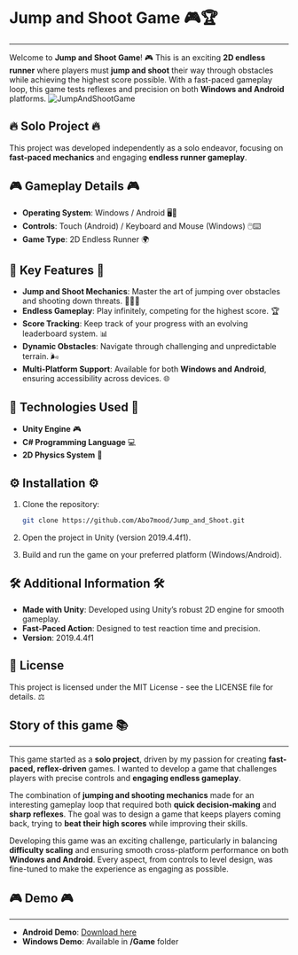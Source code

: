 # Jump and Shoot Game 🎮🏆
--------------------------
Welcome to **Jump and Shoot Game**! 🎮 This is an exciting **2D endless runner** where players must **jump and shoot** their way through obstacles while achieving the highest score possible. With a fast-paced gameplay loop, this game tests reflexes and precision on both **Windows and Android** platforms.
![JumpAndShootGame](https://github.com/user-attachments/assets/846ee16b-4ed2-4327-911a-69d23e91f202)

## 🔥 Solo Project 🔥
This project was developed independently as a solo endeavor, focusing on **fast-paced mechanics** and engaging **endless runner gameplay**.

## 🎮 Gameplay Details 🎮

- **Operating System**: Windows / Android 🖥️📱
- **Controls**: Touch (Android) / Keyboard and Mouse (Windows) 🖱️⌨️
- **Game Type**: 2D Endless Runner 🌍

## 🌟 Key Features 🌟

- **Jump and Shoot Mechanics**: Master the art of jumping over obstacles and shooting down threats. 🏃‍♂️🏹
- **Endless Gameplay**: Play infinitely, competing for the highest score. 🏆
- **Score Tracking**: Keep track of your progress with an evolving leaderboard system. 📊
- **Dynamic Obstacles**: Navigate through challenging and unpredictable terrain. 🌬️
- **Multi-Platform Support**: Available for both **Windows and Android**, ensuring accessibility across devices. 🌐

## 🔧 Technologies Used 🔧

- **Unity Engine** 🎮
- **C# Programming Language** 💻
- **2D Physics System** 🎨

## ⚙️ Installation ⚙️

1. Clone the repository:

   ```bash
   git clone https://github.com/Abo7mood/Jump_and_Shoot.git
   ```
2. Open the project in Unity (version 2019.4.4f1).
3. Build and run the game on your preferred platform (Windows/Android).

## 🛠️ Additional Information 🛠️

- **Made with Unity**: Developed using Unity’s robust 2D engine for smooth gameplay.
- **Fast-Paced Action**: Designed to test reaction time and precision.
- **Version**: 2019.4.4f1

## 📜 License

This project is licensed under the MIT License - see the LICENSE file for details. ⚖️

## Story of this game 📚
--------------------------

This game started as a **solo project**, driven by my passion for creating **fast-paced, reflex-driven** games. I wanted to develop a game that challenges players with precise controls and **engaging endless gameplay**.

The combination of **jumping and shooting mechanics** made for an interesting gameplay loop that required both **quick decision-making** and **sharp reflexes**. The goal was to design a game that keeps players coming back, trying to **beat their high scores** while improving their skills.

Developing this game was an exciting challenge, particularly in balancing **difficulty scaling** and ensuring smooth cross-platform performance on both **Windows and Android**. Every aspect, from controls to level design, was fine-tuned to make the experience as engaging as possible. 

## 🎮 Demo 🎮
--------------------------

- **Android Demo**: [Download here](https://drive.usercontent.google.com/download?id=1Bkp0rDO9koNo8ky8rvAgqbEKlVYgm6BQ&authuser=0)
- **Windows Demo**: Available in **/Game** folder

